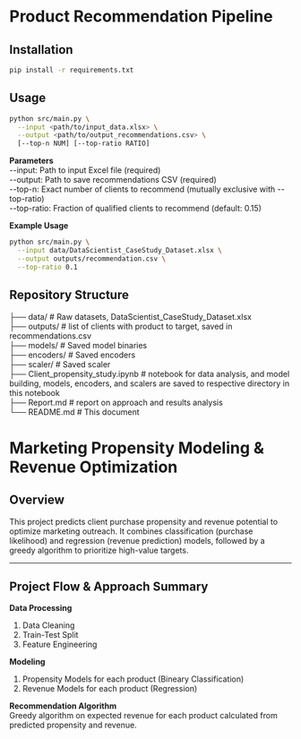 # Product Recommendation Pipeline

## Installation
```bash
pip install -r requirements.txt 
```
## Usage
```bash
python src/main.py \
  --input <path/to/input_data.xlsx> \
  --output <path/to/output_recommendations.csv> \
  [--top-n NUM] [--top-ratio RATIO]
```

**Parameters**    
--input: Path to input Excel file (required)   
--output: Path to save recommendations CSV (required)   
--top-n: Exact number of clients to recommend (mutually exclusive with --top-ratio)   
--top-ratio: Fraction of qualified clients to recommend (default: 0.15)   

**Example Usage**
```bash
python src/main.py \
  --input data/DataScientist_CaseStudy_Dataset.xlsx \
  --output outputs/recommendation.csv \
  --top-ratio 0.1
```

## Repository Structure 
├── data/  # Raw datasets, DataScientist_CaseStudy_Dataset.xlsx   
├── outputs/  # list of clients with product to target, saved in recommendations.csv   
├── models/ # Saved model binaries   
├── encoders/ # Saved encoders   
├── scaler/ # Saved scaler   
├── Client_propensity_study.ipynb  # notebook for data analysis, and model building, models, encoders, and scalers are saved to respective directory in this notebook   
├── Report.md # report on approach and results analysis   
└── README.md # This document   

# Marketing Propensity Modeling & Revenue Optimization  

## Overview  
This project predicts client purchase propensity and revenue potential to optimize marketing outreach. It combines classification (purchase likelihood) and regression (revenue prediction) models, followed by a greedy algorithm to prioritize high-value targets.

---

## Project Flow & Approach Summary  

**Data Processing**
1. Data Cleaning 
2. Train-Test Split
3. Feature Engineering

**Modeling**
1. Propensity Models for each product (Bineary Classification)
2. Revenue Models for each product (Regression)  

**Recommendation Algorithm**   
Greedy algorithm on expected revenue for each product calculated from predicted propensity and revenue. 


<!-- ## 1. Data Processing  
- ​**Cleaning**:  
  - Removed duplicate records and merged multiple data sources into a unified dataset.  
- ​**Feature Engineering**:  
  - ​**Account Balances**: Replaced negative values with `0`, applied log transformation to reduce right-skew.  
  - ​**Count Features**: Standardized using z-score scaling.  
  - ​**Categorical Variables**: One-hot encoded the `Sex` column.  
- ​**Data Splitting**:  
  - Separated unlabeled test data (clients without purchase outcomes).  
  - Split remaining data into 80% training and 20% validation sets (stratified by class).  

---

## 2. Modeling  
### ​**Propensity Models (Classification)**  
- ​**Objective**: Predict purchase likelihood for 3 products (`Sale_CC`, `Sale_MF`, `Sale_CL`).  
- ​**Approach**:  
  - Tested ​**LightGBM** (grid search, AUC-optimized) vs. ​**logistic regression** (baseline).  
  - ​**Key Tradeoff**: LightGBM achieved higher AUC (0.78 vs. 0.76), but logistic regression offered better precision-recall balance.  
  - ​**Final Choice**: Logistic regression for operational simplicity and balanced performance.  

### ​**Revenue Models (Regression)**  
- ​**Objective**: Predict revenue for clients flagged as likely purchasers.  
- ​**Approach**:  
  - Compared ​**LightGBM Regressor** (grid search) with ​**linear regression** (baseline).  
  - ​**Key Insight**: LightGBM slightly outperformed linear regression (MAE: 12.8 vs. 13.1, R²: 0.72 vs. 0.71) but was less interpretable.  
  - ​**Final Choice**: Linear regression for stable, interpretable predictions.  

---

## 3. Recommendation Algorithm  
- ​**Expected Revenue**:  
  - Calculated as `P(Propensity) × Predicted Revenue` for each (client, product) pair.  
- ​**Targeting Workflow**:  
  1. ​**Thresholding**: Excluded clients with propensity < 0.5.  
  2. ​**Ranking**: Sorted remaining pairs by descending expected revenue.  
  3. ​**Selection**: Greedily picked top pairs, ensuring:  
     - Maximum 1 product recommendation per client.  
     - Batch execution within predefined client quotas.  

**Design Philosophy**: Prioritized model interpretability and operational simplicity, balancing performance with deployment practicality.   -->
